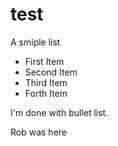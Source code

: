 # test

A smiple list
 - First Item
 - Second Item
 - Third Item
 - Forth Item
 
I'm done with bullet list.

Rob was here